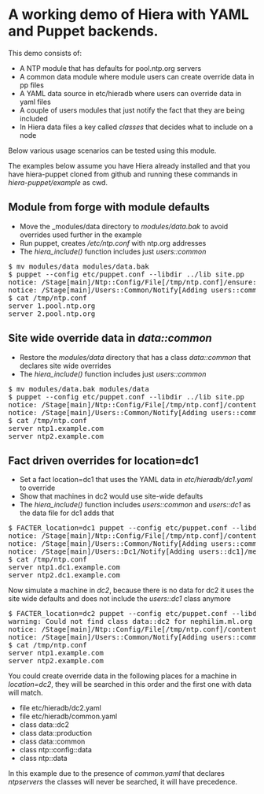 A working demo of Hiera with YAML and Puppet backends.
======================================================

This demo consists of:

 * A NTP module that has defaults for pool.ntp.org servers
 * A common data module where module users can create override data in pp files
 * A YAML data source in etc/hieradb where users can override data in yaml files
 * A couple of users modules that just notify the fact that they are being included
 * In Hiera data files a key called _classes_ that decides what to include on a node

Below various usage scenarios can be tested using this module.

The examples below assume you have Hiera already installed and that you have
hiera-puppet cloned from github and running these commands in _hiera-puppet/example_ as cwd.

Module from forge with module defaults
--------------------------------------

 * Move the _modules/data directory to _modules/data.bak_ to avoid overrides used further in the example
 * Run puppet, creates _/etc/ntp.conf_ with ntp.org addresses
 * The _hiera_include()_ function includes just _users::common_

<pre>
$ mv modules/data modules/data.bak
$ puppet --config etc/puppet.conf --libdir ../lib site.pp
notice: /Stage[main]/Ntp::Config/File[/tmp/ntp.conf]/ensure: defined content as '{md5}7045121976147a932a66c7671939a9ad'
notice: /Stage[main]/Users::Common/Notify[Adding users::common]/message: defined 'message' as 'Adding users::common'
$ cat /tmp/ntp.conf
server 1.pool.ntp.org
server 2.pool.ntp.org
</pre>

Site wide override data in _data::common_
-----------------------------------------

 * Restore the _modules/data_ directory that has a class _data::common_ that declares site wide overrides
 * The _hiera_include()_ function includes just _users::common_

<pre>
$ mv modules/data.bak modules/data
$ puppet --config etc/puppet.conf --libdir ../lib site.pp
notice: /Stage[main]/Ntp::Config/File[/tmp/ntp.conf]/content: content changed '{md5}7045121976147a932a66c7671939a9addc2' to '{md5}8f9039fe1989a278a0a8e1836acb8d23'
notice: /Stage[main]/Users::Common/Notify[Adding users::common]/message: defined 'message' as 'Adding users::common'
$ cat /tmp/ntp.conf
server ntp1.example.com
server ntp2.example.com
</pre>

Fact driven overrides for location=dc1
--------------------------------------

 * Set a fact location=dc1 that uses the YAML data in _etc/hieradb/dc1.yaml_ to override
 * Show that machines in dc2 would use site-wide defaults
 * The _hiera_include()_ function includes _users::common_ and _users::dc1_ as the data file for dc1 adds that

<pre>
$ FACTER_location=dc1 puppet --config etc/puppet.conf --libdir ../lib site.pp
notice: /Stage[main]/Ntp::Config/File[/tmp/ntp.conf]/content: content changed '{md5}8f9039fe1989a278a0a8e1836acb8d23' to '{md5}074d0e2ac727f6cb9afe3345d574b578'
notice: /Stage[main]/Users::Common/Notify[Adding users::common]/message: defined 'message' as 'Adding users::common'
notice: /Stage[main]/Users::Dc1/Notify[Adding users::dc1]/message: defined 'message' as 'Adding users::dc1'
$ cat /tmp/ntp.conf
server ntp1.dc1.example.com
server ntp2.dc1.example.com
</pre>

Now simulate a machine in _dc2_, because there is no data for dc2 it uses the site wide defaults and
does not include the _users::dc1_ class anymore

<pre>
$ FACTER_location=dc2 puppet --config etc/puppet.conf --libdir ../lib site.pp
warning: Could not find class data::dc2 for nephilim.ml.org
notice: /Stage[main]/Ntp::Config/File[/tmp/ntp.conf]/content: content changed '{md5}074d0e2ac727f6cb9afe3345d574b578' to '{md5}8f9039fe1989a278a0a8e1836acb8d23'
notice: /Stage[main]/Users::Common/Notify[Adding users::common]/message: defined 'message' as 'Adding users::common'
$ cat /tmp/ntp.conf
server ntp1.example.com
server ntp2.example.com
</pre>

You could create override data in the following places for a machine in _location=dc2_, they will be searched in this order and the first one with data will match.

 * file etc/hieradb/dc2.yaml
 * file etc/hieradb/common.yaml
 * class data::dc2
 * class data::production
 * class data::common
 * class ntp::config::data
 * class ntp::data

In this example due to the presence of _common.yaml_ that declares _ntpservers_ the classes will never be searched, it will have precedence.
